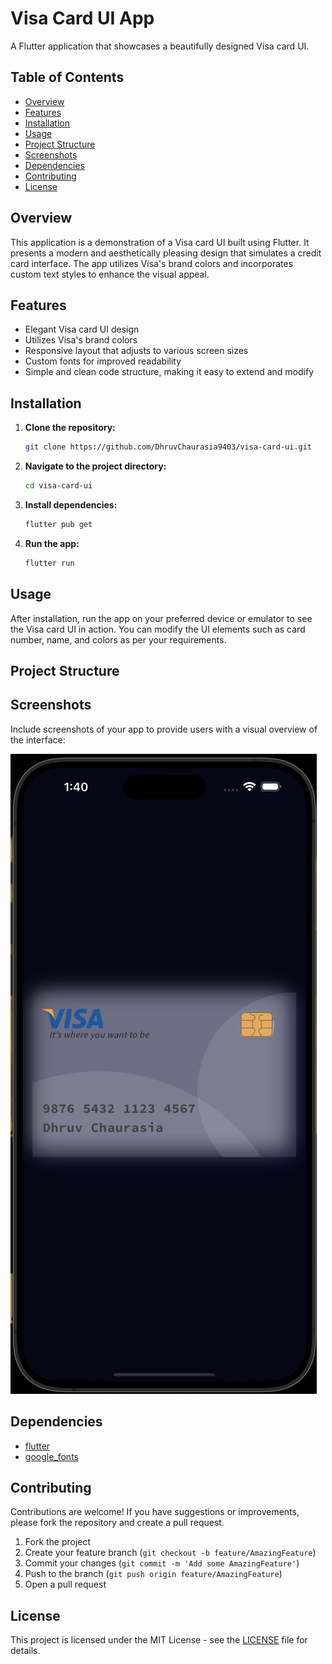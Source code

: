 # Visa Card UI App

A Flutter application that showcases a beautifully designed Visa card UI.

## Table of Contents

- [Overview](#overview)
- [Features](#features)
- [Installation](#installation)
- [Usage](#usage)
- [Project Structure](#project-structure)
- [Screenshots](#screenshots)
- [Dependencies](#dependencies)
- [Contributing](#contributing)
- [License](#license)

## Overview

This application is a demonstration of a Visa card UI built using Flutter. It presents a modern and aesthetically pleasing design that simulates a credit card interface. The app utilizes Visa's brand colors and incorporates custom text styles to enhance the visual appeal.

## Features

- Elegant Visa card UI design
- Utilizes Visa's brand colors
- Responsive layout that adjusts to various screen sizes
- Custom fonts for improved readability
- Simple and clean code structure, making it easy to extend and modify

## Installation

1. **Clone the repository:**

    ```sh
    git clone https://github.com/DhruvChaurasia9403/visa-card-ui.git
    ```

2. **Navigate to the project directory:**

    ```sh
    cd visa-card-ui
    ```

3. **Install dependencies:**

    ```sh
    flutter pub get
    ```

4. **Run the app:**

    ```sh
    flutter run
    ```

## Usage

After installation, run the app on your preferred device or emulator to see the Visa card UI in action. You can modify the UI elements such as card number, name, and colors as per your requirements.

## Project Structure


## Screenshots

Include screenshots of your app to provide users with a visual overview of the interface:

![Visa Card UI](howItLooks/appImage.png)

## Dependencies

- [flutter](https://flutter.dev)
- [google_fonts](https://pub.dev/packages/google_fonts)

## Contributing

Contributions are welcome! If you have suggestions or improvements, please fork the repository and create a pull request.

1. Fork the project
2. Create your feature branch (`git checkout -b feature/AmazingFeature`)
3. Commit your changes (`git commit -m 'Add some AmazingFeature'`)
4. Push to the branch (`git push origin feature/AmazingFeature`)
5. Open a pull request

## License

This project is licensed under the MIT License - see the [LICENSE](LICENSE) file for details.

